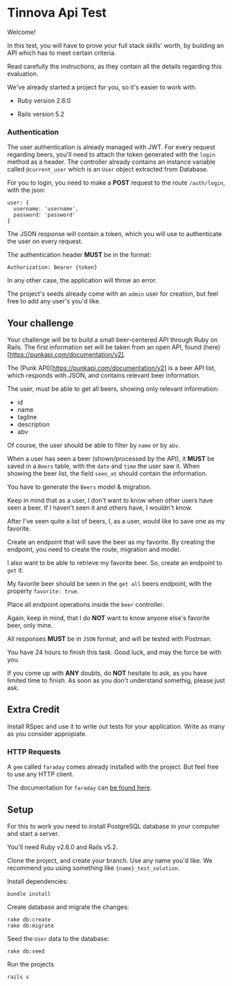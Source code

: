 # Tinnova Api Test

Welcome!

In this test, you will have to prove your full stack skills' worth, by building an API which has to meet certain criteria.

Read carefully the instructions, as they contain all the details regarding this evaluation.

We've already started a project for you, so it's easier to work with.

* Ruby version
  2.6.0

* Rails version
  5.2

### Authentication
The user authentication is already managed with JWT. For every request regarding beers, you'll need to attach the token generated with the `login` method as a header. The controller already contains an instance variable called `@current_user` which is an `User` object extracted from Database.

For you to login, you need to make a **POST** request to the route `/auth/login`, with the json:
```
user: {
  username: 'username',
  password: 'password'
}
```

The JSON response will contain a token, which you will use to authenticate the user on every request.

The authentication header **MUST** be in the format:
```
Authorization: Bearer {token}
```
In any other case, the application will throw an error.

The project's seeds already come with an `admin` user for creation, but feel free to add any user's you'd like.

## Your challenge

Your challenge will be to build a small beer-centered API through Ruby on Rails. The first information set will be taken from an open API, found (here)[https://punkapi.com/documentation/v2].

The (Punk API)[https://punkapi.com/documentation/v2] is a beer API list, which responds with JSON, and contains relevant beer information.

The user, must be able to get all beers, showing only relevant information:

* id
* name
* tagline
* description
* abv

Of course, the user should be able to filter by `name` or by `abv`.

When a user has seen a beer (shown/processed by the API), it **MUST** be saved in a `Beers` table, with the `date` and `time` the user saw it. When showing the beer list, the field `seen_at` should contain the information.

You have to generate the `Beers` model & migration.

Keep in mind that as a user, I don't want to know when other users have seen a beer. If I haven't seen it and others have, I wouldn't know.

After I've seen quite a list of beers, I, as a user, would like to save one as my favorite.

Create an endpoint that will save the beer as my favorite. By creating the endpoint, you need to create the route, migration and model.

I also want to be able to retrieve my favorite beer. So, create an endpoint to `get` it.

My favorite beer should be seen in the `get all` beers endpoint, with the property `favorite: true`.

Place all endpoint operations inside the `beer` controller.

Again, keep in mind, that I do **NOT** want to know anyone else's favorite beer, only mine.

All responses **MUST** be in `JSON` format, and will be tested with Postman.

You have 24 hours to finish this task. Good luck, and may the force be with you.

If you come up with **ANY** doubts, do **NOT** hesitate to ask, as you have limited time to finish. As soon as you don't understand somethig, please just ask.

## Extra Credit

Install RSpec and use it to write out tests for your application. Write as many as you consider appropiate.

### HTTP Requests

A `gem` called `faraday` comes already installed with the project. But feel free to use any HTTP client.

The documentation for `faraday` can [be found here](https://github.com/lostisland/faraday).

## Setup

For this to work you need to install PostgreSQL database in your computer and start a server.

You'll need Ruby v2.6.0 and Rails v5.2.

Clone the project, and create your branch. Use any name you'd like. We recommend you using something like `{name}_test_solution`.

Install dependencies:
```
bundle install
```

Create database and migrate the changes:
```
rake db:create
rake db:migrate
```

Seed the `User` data to the database:
```
rake db:seed
```

Run the projects
```
rails s
```
